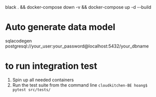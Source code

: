 black . && docker-compose down -v && docker-compose up -d --build

# Auto generate data model
sqlacodegen postgresql://your_user:your_password@localhost:5432/your_dbname

# to run integration test
1. Spin up all needed containers
2. Run the test suite from the command line `cloudkitchen-BE hoang$ pytest src/tests/`